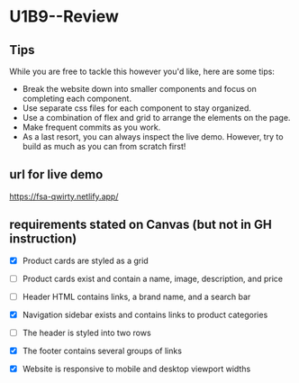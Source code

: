 # U1B9--Review

## Tips
While you are free to tackle this however you'd like, here are some tips:

- Break the website down into smaller components and focus on completing each component.
- Use separate css files for each component to stay organized.
- Use a combination of flex and grid to arrange the elements on the page.
- Make frequent commits as you work.
- As a last resort, you can always inspect the live demo. However, try to build as much as you can from scratch first!

## url for live demo
https://fsa-qwirty.netlify.app/

## requirements stated on Canvas (but not in GH instruction)
 - [X] Product cards are styled as a grid
 - [ ] Product cards exist and contain a name, image, description, and price
 - [ ] Header HTML contains links, a brand name, and a search bar
 - [X] Navigation sidebar exists and contains links to product categories
 - [ ] The header is styled into two rows
 - [X] The footer contains several groups of links
 - [X] Website is responsive to mobile and desktop viewport widths


